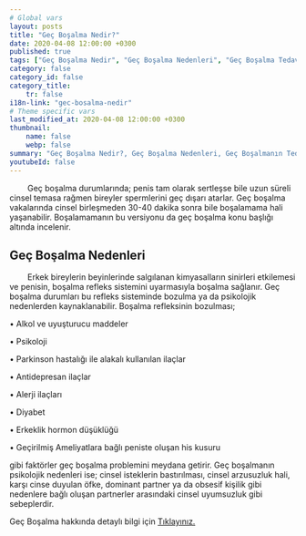 ```yaml
---
# Global vars
layout: posts
title: "Geç Boşalma Nedir?"
date: 2020-04-08 12:00:00 +0300
published: true
tags: ["Geç Boşalma Nedir", "Geç Boşalma Nedenleri", "Geç Boşalma Tedavi", "Geç Boşalma Nedeni", "Geç Boşalma", "Geç Boşalma Sebebi", "Geç Boşalma Çözüm", "Geç Boşalma Avantajları", "boşalamama" ]
category: false
category_id: false
category_title:
    tr: false
i18n-link: "gec-bosalma-nedir"
# Theme specific vars
last_modified_at: 2020-04-08 12:00:00 +0300
thumbnail:
    name: false
    webp: false
summary: "Geç Boşalma Nedir?, Geç Boşalma Nedenleri, Geç Boşalmanın Tedavisi, Geç Boşalma Neden olur, Geç Boşalma, Geç Boşalma Sebepleri, Geç Boşalma Çözümü, Geç Boşalma Avantajları, Geç Boşalma Dezavantajları , Cinsellik"
youtubeId: false
---
```


&nbsp;&nbsp;&nbsp;&nbsp;&nbsp;&nbsp;&nbsp;&nbsp;Geç boşalma durumlarında; penis tam olarak sertleşse bile uzun süreli cinsel temasa rağmen bireyler spermlerini geç dışarı atarlar. Geç boşalma vakalarında cinsel birleşmeden 30-40 dakika sonra bile boşalamama hali yaşanabilir.  Boşalamamanın bu versiyonu da geç boşalma konu başlığı altında incelenir.

## Geç Boşalma Nedenleri

&nbsp;&nbsp;&nbsp;&nbsp;&nbsp;&nbsp;&nbsp;&nbsp;Erkek bireylerin beyinlerinde salgılanan kimyasalların sinirleri etkilemesi ve penisin, boşalma refleks sistemini uyarmasıyla boşalma sağlanır. Geç boşalma durumları bu refleks sisteminde bozulma ya da psikolojik nedenlerden kaynaklanabilir. Boşalma refleksinin bozulması;

•	Alkol ve uyuşturucu maddeler

•	Psikoloji

•	Parkinson hastalığı ile alakalı kullanılan ilaçlar

•	Antidepresan ilaçlar

•	Alerji ilaçları

•	Diyabet

•	Erkeklik hormon düşüklüğü

•	Geçirilmiş Ameliyatlara bağlı peniste oluşan his kusuru

gibi faktörler geç boşalma problemini meydana getirir. Geç boşalmanın psikolojik nedenleri ise; cinsel isteklerin bastırılması, cinsel arzusuzluk hali, karşı cinse duyulan öfke, dominant partner ya da obsesif kişilik gibi nedenlere bağlı oluşan partnerler arasındaki cinsel uyumsuzluk gibi sebeplerdir.    

Geç Boşalma hakkında detaylı bilgi için [Tıklayınız.](https://www.onoluroloji.com/gec-bosalma)
